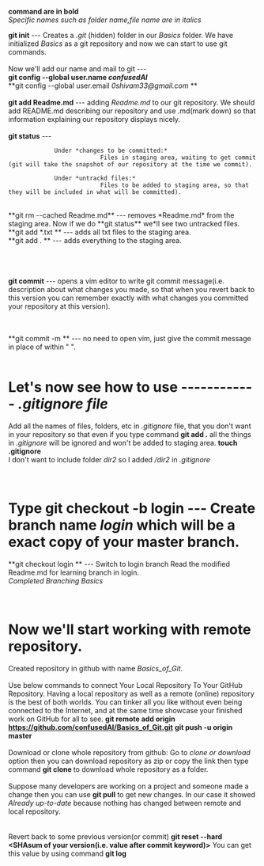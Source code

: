 **command are in bold**   
*Specific names such as folder name,file name are in italics*


**git init** ---  Creates a *.git* (hidden) folder in our *Basics* folder. We have initialized *Basics* as a git repository and now we can start to
 use git commands.
 <br />
<br />
Now we'll add our name and mail to git --- <br />
**git config --global user.name _confusedAI_** <br />
**git config --global user.email _0shivam33@gmail.com_ **
<br />
<br />
**git add Readme.md** --- adding *Readme.md* to our git repository. We should add README.md describing our repository and use .md(mark down) so that
 information explaining our repository displays nicely.
<br />
<br />
**git status** --- 

                 Under *changes to be committed:*
                              Files in staging area, waiting to get commit (git will take the snapshot of our repository at the time we commit).

                 Under *untrackd files:*
                              Files to be added to staging area, so that they will be included in what will be committed).

<br />
**git rm --cached Readme.md** --- removes *Readme.md* from the staging area. Now if we do **git status** we*ll see two untracked files.
<br />
**git add *.txt ** --- adds all txt files to the staging area.
<br />
**git add . ** --- adds everything to the staging area.
<br />
<br />
<br />
<br />

**git commit** ---  opens a vim editor to write git commit message(i.e. description about what changes you made, so that when you revert back to this version you can remember exactly with what changes you committed your repository at this version).
<br />
<br />
<br />

**git commit -m  _<commit message>_ ** --- no need to open vim, just give the commit message in place of *<commit message>* within " ".
<br />
<br />



# Let's now see how to use ------------ *.gitignore file*
Add all the names of files, folders, etc in *.gitignore* file, that you don't want in your repository so that even if you type command **git add .**
 all the things in *.gitignore*  will be ignored and won't be added to staging area.
**touch .gitignore**
<br />
I don't want to include folder *dir2* so I added */dir2* in *.gitignore*
<br />
<br />
<br />
# Type **git checkout -b login**  --- Create  branch name *login*  which will be a exact copy of your master branch.
**git checkout login **           ---     Switch to login branch
Read the modified Readme.md for learning branch in login.
<br />
*Completed Branching Basics*
<br />
<br />
<br />
# Now we'll start working with remote repository.
Created repository in github with name *Basics_of_Git*.
<br />
<br />
Use below commands to connect Your Local Repository To Your GitHub Repository. Having a local repository as well as a remote (online) repository is
 the best of both worlds. You can tinker all you like without even being connected to the Internet, and at the same time showcase your finished work
 on GitHub for all to see.
**git remote add origin https://github.com/confusedAI/Basics_of_Git.git**
**git push -u origin master**
<br />
<br />
Download or clone whole repository from github:
Go to *clone or download* option then you can download repository as zip or copy the link then type command
**git clone <link>** to download whole repository as a folder.
<br />
<br />
Suppose many developers are working on a project and someone made a change then you can use **git pull** to get new changes. In our case it showed
 *Already up-to-date* because nothing has changed between remote and local repository.
<br />
<br />
<br />
Revert back to some previous version(or commit)
**git reset --hard <SHAsum of your version(i.e. value after commit keyword)>**
You can get this value by using command **git log**
<br />

